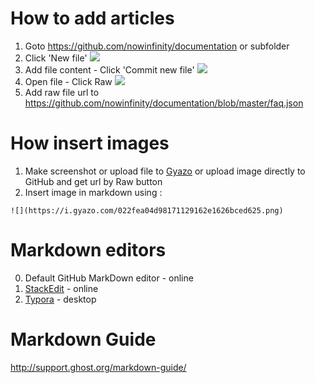 # How to add articles 

1. Goto https://github.com/nowinfinity/documentation or subfolder
2. Click 'New file' ![](https://i.gyazo.com/350526c279d2477951b7d476e0ac04e3.png)
3. Add file content - Click 'Commit new file' ![](https://i.gyazo.com/8cf00a34b993b6a71eef580a247a21cf.png)
4. Open file - Click Raw ![](https://i.gyazo.com/022fea04d98171129162e1626bced625.png)
5. Add raw file url to https://github.com/nowinfinity/documentation/blob/master/faq.json

# How insert images
1. Make screenshot or upload file to [Gyazo](http://gyazo.com) or upload image directly to GitHub and get url by Raw button
2. Insert image in markdown using :
  ```
  ![](https://i.gyazo.com/022fea04d98171129162e1626bced625.png)
  ```
  
# Markdown editors

0. Default GitHub MarkDown editor - online
1. [StackEdit](https://stackedit.io/editor) - online
2. [Typora](https://www.typora.io/#windows) - desktop

# Markdown Guide
http://support.ghost.org/markdown-guide/
